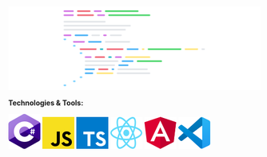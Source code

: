 ![code](./images/code.svg)

**Technologies & Tools:**

![js](./images/csharp.svg)
![js](./images/javascript.svg)
![ts](./images/typescript.svg)
![react](./images/react.svg)
![react](./images/angular.svg)
![vscode](./images/vscode.svg)

<!--
**orelisraeli/orelisraeli** is a ✨ _special_ ✨ repository because its `README.md` (this file) appears on your GitHub profile.

Here are some ideas to get you started:

- 🔭 I’m currently working on ...
- 🌱 I’m currently learning ...
- 👯 I’m looking to collaborate on ...
- 🤔 I’m looking for help with ...
- 💬 Ask me about ...
- 📫 How to reach me: ...
- 😄 Pronouns: ...
- ⚡ Fun fact: ...
-->
